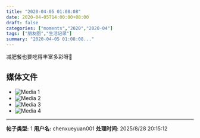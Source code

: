 ```yaml
---
title: "2020-04-05 01:08:08"
date: 2020-04-05T14:00:00+08:00
draft: false
categories: ["moments","2020","2020-04"]
tags: ["朋友圈","生活记录"]
summary: "2020-04-05 01:08:08..."
---
```


减肥餐也要吃得丰富多彩呀🥳

## 媒体文件

- ![Media 1](/Moments/photos/2020-04-05/202004050108080.jpg)
- ![Media 2](/Moments/photos/2020-04-05/202004050108081.jpg)
- ![Media 3](/Moments/photos/2020-04-05/202004050108082.jpg)
- ![Media 4](/Moments/photos/2020-04-05/202004050108083.jpg)

---

**帖子类型:** 1
**用户名:** chenxueyuan001
**处理时间:** 2025/8/28 20:15:12